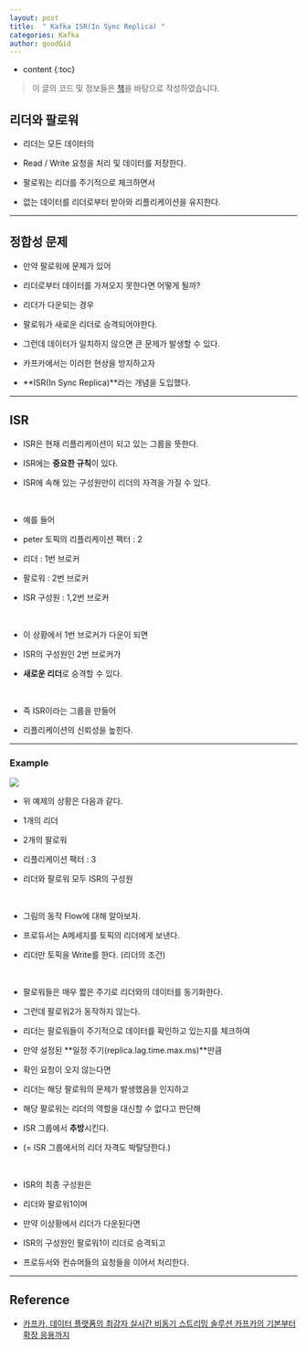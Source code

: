 ```yaml
---
layout: post
title:  " Kafka ISR(In Sync Replica) "
categories: Kafka
author: goodGid
---
```

* content
{:toc}

> 이 글의 코드 및 정보들은 [책](https://book.naver.com/bookdb/book_detail.nhn?bid=13540082)을 바탕으로 작성하였습니다.


## 리더와 팔로워

* 리더는 모든 데이터의 

* Read / Write 요청을 처리 및 데이터를 저장한다.

* 팔로워는 리더를 주기적으로 체크하면서

* 없는 데이터를 리더로부터 받아와 리플리케이션을 유지한다.

---

## 정합성 문제

* 만약 팔로워에 문제가 있어

* 리더로부터 데이터를 가져오지 못한다면 어떻게 될까?

* 리더가 다운되는 경우

* 팔로워가 새로운 리더로 승격되어야한다.

* 그런데 데이터가 일치하지 않으면 큰 문제가 발생할 수 있다.

* 카프카에서는 이러한 현상을 방지하고자

* **ISR(In Sync Replica)**라는 개념을 도입했다.








---

## ISR

* ISR은 현재 리플리케이션이 되고 있는 그룹을 뜻한다.

* ISR에는 **중요한 규칙**이 있다.

* ISR에 속해 있는 구성원만이 리더의 자격을 가질 수 있다.

<br>

* 예를 들어

* peter 토픽의 리플리케이션 팩터 : 2

* 리더 : 1번 브로커

* 팔로워 : 2번 브로커

* ISR 구성원 : 1,2번 브로커

<br>

* 이 상황에서 1번 브로커가 다운이 되면 

* ISR의 구성원인 2번 브로커가 

* **새로운 리더**로 승격할 수 있다.

<br>

* 즉 ISR이라는 그룹을 만들어

* 리플리케이션의 신뢰성을 높힌다.


---

### Example

![](/assets/img/kafka/Kafka-ISR_1.png)

* 위 예제의 상황은 다음과 같다.

* 1개의 리더

* 2개의 팔로워

* 리플리케이션 팩터 : 3

* 리더와 팔로워 모두 ISR의 구성원

<br>

* 그림의 동작 Flow에 대해 알아보자.

* 프로듀서는 A메세지를 토픽의 리더에게 보낸다.

* 리더만 토픽을 Write를 한다. (리더의 조건)

<br>

* 팔로워들은 매우 짧은 주기로 리더와의 데이터를 동기화한다.

* 그런데 팔로워2가 동작하지 않는다.

* 리더는 팔로워들이 주기적으로 데이터를 확인하고 있는지를 체크하여

* 만약 설정된 **일정 주기(replica.lag.time.max.ms)**만큼 

* 확인 요청이 오지 않는다면

* 리더는 해당 팔로워의 문제가 발생했음을 인지하고

* 해당 팔로워는 리더의 역할을 대신할 수 없다고 판단해

* ISR 그룹에서 **추방**시킨다.

* (= ISR 그룹에서의 리더 자격도 박탈당한다.)

<br>

* ISR의 최종 구성원은

* 리더와 팔로워1이며

* 만약 이상황에서 리더가 다운된다면

* ISR의 구성원인 팔로워1이 리더로 승격되고

* 프로듀서와 컨슈머들의 요청들을 이어서 처리한다.



---

## Reference

* [카프카, 데이터 플랫폼의 최강자 실시간 비동기 스트리밍 솔루션 카프카의 기본부터 확장 응용까지](https://book.naver.com/bookdb/book_detail.nhn?bid=13540082)